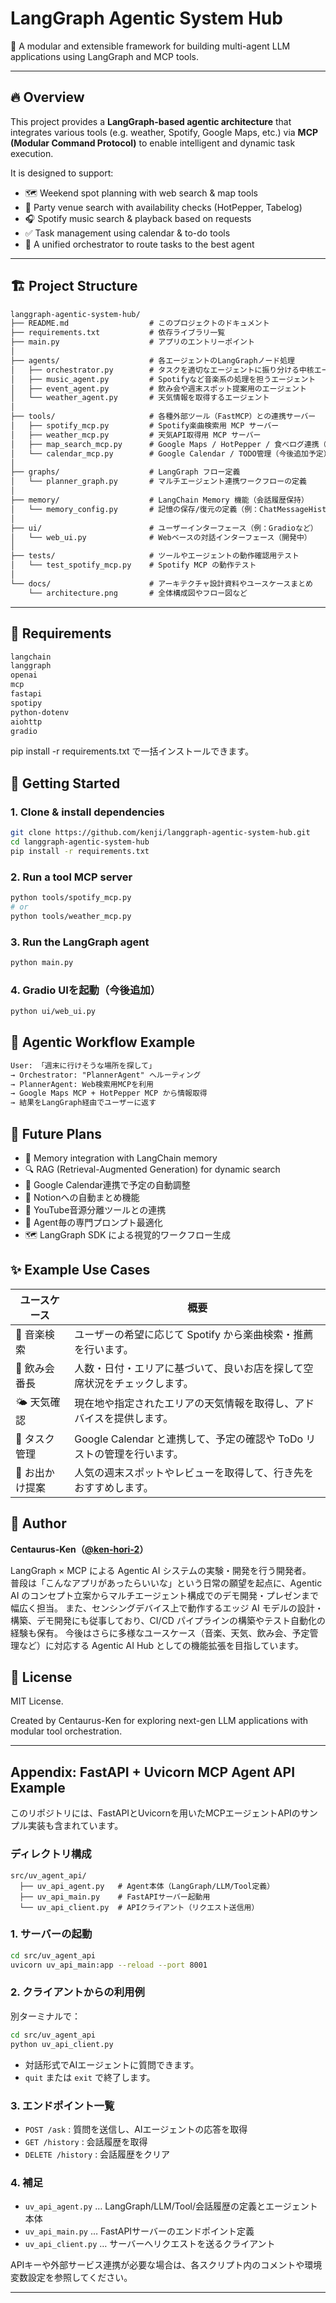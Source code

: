 # LangGraph Agentic System Hub

🧠 A modular and extensible framework for building multi-agent LLM applications using LangGraph and MCP tools.

---

## 🔥 Overview

This project provides a **LangGraph-based agentic architecture** that integrates various tools (e.g. weather, Spotify, Google Maps, etc.) via **MCP (Modular Command Protocol)** to enable intelligent and dynamic task execution.

It is designed to support:
- 🗺️ Weekend spot planning with web search & map tools
- 🍻 Party venue search with availability checks (HotPepper, Tabelog)
- 🎧 Spotify music search & playback based on requests
- ✅ Task management using calendar & to-do tools
- 🎯 A unified orchestrator to route tasks to the best agent

---

## 🏗️ Project Structure
<!--
langgraph-agentic-system-hub/
├── README.md
├── requirements.txt
├── main.py
├── /agents
│   ├── orchestrator.py         # Routes tasks to the appropriate agent
│   ├── music_agent.py
│   ├── event_agent.py
│   └── weather_agent.py
├── /tools
│   ├── spotify_mcp.py          # MCP server for Spotify search
│   ├── weather_mcp.py          # MCP server for weather info
│   ├── map_search_mcp.py       # Google Maps, HotPepper, Tabelog
│   └── calendar_mcp.py         # Google Calendar/Todo (future)
├── /graphs
│   └── planner_graph.py        # LangGraph workflow (multi-agent)
├── /tests
│   └── test_spotify_mcp.py
-->

```txt
langgraph-agentic-system-hub/
├── README.md                  # このプロジェクトのドキュメント
├── requirements.txt           # 依存ライブラリ一覧
├── main.py                    # アプリのエントリーポイント
│
├── agents/                    # 各エージェントのLangGraphノード処理
│   ├── orchestrator.py        # タスクを適切なエージェントに振り分ける中核エージェント
│   ├── music_agent.py         # Spotifyなど音楽系の処理を担うエージェント
│   ├── event_agent.py         # 飲み会や週末スポット提案用のエージェント
│   └── weather_agent.py       # 天気情報を取得するエージェント
│
├── tools/                     # 各種外部ツール（FastMCP）との連携サーバー
│   ├── spotify_mcp.py         # Spotify楽曲検索用 MCP サーバー
│   ├── weather_mcp.py         # 天気API取得用 MCP サーバー
│   ├── map_search_mcp.py      # Google Maps / HotPepper / 食べログ連携（飲み会検索）
│   └── calendar_mcp.py        # Google Calendar / TODO管理（今後追加予定）
│
├── graphs/                    # LangGraph フロー定義
│   └── planner_graph.py       # マルチエージェント連携ワークフローの定義
│
├── memory/                    # LangChain Memory 機能（会話履歴保持）
│   └── memory_config.py       # 記憶の保存/復元の定義（例：ChatMessageHistory）
│
├── ui/                        # ユーザーインターフェース（例：Gradioなど）
│   └── web_ui.py              # Webベースの対話インターフェース（開発中）
│
├── tests/                     # ツールやエージェントの動作確認用テスト
│   └── test_spotify_mcp.py    # Spotify MCP の動作テスト
│
└── docs/                      # アーキテクチャ設計資料やユースケースまとめ
    └── architecture.png       # 全体構成図やフロー図など
```

---

## 🔧 Requirements
```txt
langchain
langgraph
openai
mcp
fastapi
spotipy
python-dotenv
aiohttp
gradio
```

<!--
## 🗂️ `requirements.txt` 例（ベース）
```txt
langgraph
mcp
openai
spotipy
python-dotenv
fastapi
uvicorn
aiohttp
```
-->
pip install -r requirements.txt で一括インストールできます。

## 🚀 Getting Started

### 1. Clone & install dependencies

```bash
git clone https://github.com/kenji/langgraph-agentic-system-hub.git
cd langgraph-agentic-system-hub
pip install -r requirements.txt
```
<!-- ## 📦 How to Run -->
### 2. Run a tool MCP server
```bash
python tools/spotify_mcp.py
# or
python tools/weather_mcp.py
```

### 3. Run the LangGraph agent
```bash
python main.py
```

### 4. Gradio UIを起動（今後追加）
```bash
python ui/web_ui.py
```

## 🧩 Agentic Workflow Example
```txt
User: 「週末に行けそうな場所を探して」
→ Orchestrator: "PlannerAgent" へルーティング
→ PlannerAgent: Web検索用MCPを利用
→ Google Maps MCP + HotPepper MCP から情報取得
→ 結果をLangGraph経由でユーザーに返す
```

## 🔮 Future Plans
- 🧠 Memory integration with LangChain memory
- 🔍 RAG (Retrieval-Augmented Generation) for dynamic search
- 📆 Google Calendar連携で予定の自動調整
- 📎 Notionへの自動まとめ機能
- 🎤 YouTube音源分離ツールとの連携
- 💬 Agent毎の専門プロンプト最適化
- 🗺️ LangGraph SDK による視覚的ワークフロー生成

<!--
## 🔮 Future Extensions
- 💬 LangChain Memory によるチャット履歴の保持
- 🔍 RAG によるリアルタイムWeb検索（ニュース、週末スポットなど）
- 🧠 Agent毎の専門プロンプト最適化
- 🗺️ LangGraph SDK による視覚的ワークフロー生成
-->

## ✨ Example Use Cases
| ユースケース       | 概要                                                                 |
|--------------------|----------------------------------------------------------------------|
| 🎵 音楽検索         | ユーザーの希望に応じて Spotify から楽曲検索・推薦を行います。              |
| 🍺 飲み会番長       | 人数・日付・エリアに基づいて、良いお店を探して空席状況をチェックします。     |
| 🌤 天気確認         | 現在地や指定されたエリアの天気情報を取得し、アドバイスを提供します。         |
| 📆 タスク管理       | Google Calendar と連携して、予定の確認や ToDo リストの管理を行います。       |
| 📍 お出かけ提案     | 人気の週末スポットやレビューを取得して、行き先をおすすめします。             |

## 👤 Author
**Centaurus-Ken（[@ken-hori-2](https://github.com/ken-hori-2)）**

LangGraph × MCP による Agentic AI システムの実験・開発を行う開発者。  
普段は「こんなアプリがあったらいいな」という日常の願望を起点に、Agentic AI のコンセプト立案からマルチエージェント構成でのデモ開発・プレゼンまで幅広く担当。
また、センシングデバイス上で動作するエッジ AI モデルの設計・構築、デモ開発にも従事しており、CI/CD パイプラインの構築やテスト自動化の経験も保有。
今後はさらに多様なユースケース（音楽、天気、飲み会、予定管理など）に対応する Agentic AI Hub としての機能拡張を目指しています。

<!--
Author
Centaurus-Ken（@ken-hori-2）
LangGraph + MCP による Agentic AI 実験者。
今後さらに多くのユースケースに対応予定です。
-->

## 📄 License

MIT License.

Created by Centaurus-Ken for exploring next-gen LLM applications with modular tool orchestration.

---

## Appendix: FastAPI + Uvicorn MCP Agent API Example

このリポジトリには、FastAPIとUvicornを用いたMCPエージェントAPIのサンプル実装も含まれています。

### ディレクトリ構成

```
src/uv_agent_api/
  ├── uv_api_agent.py   # Agent本体（LangGraph/LLM/Tool定義）
  ├── uv_api_main.py    # FastAPIサーバー起動用
  └── uv_api_client.py  # APIクライアント（リクエスト送信用）
```

### 1. サーバーの起動

```bash
cd src/uv_agent_api
uvicorn uv_api_main:app --reload --port 8001
```

### 2. クライアントからの利用例

別ターミナルで：

```bash
cd src/uv_agent_api
python uv_api_client.py
```

- 対話形式でAIエージェントに質問できます。
- `quit` または `exit` で終了します。

### 3. エンドポイント一覧

- `POST /ask` : 質問を送信し、AIエージェントの応答を取得
- `GET /history` : 会話履歴を取得
- `DELETE /history` : 会話履歴をクリア

### 4. 補足
- `uv_api_agent.py` … LangGraph/LLM/Tool/会話履歴の定義とエージェント本体
- `uv_api_main.py` … FastAPIサーバーのエンドポイント定義
- `uv_api_client.py` … サーバーへリクエストを送るクライアント

APIキーや外部サービス連携が必要な場合は、各スクリプト内のコメントや環境変数設定を参照してください。

---
